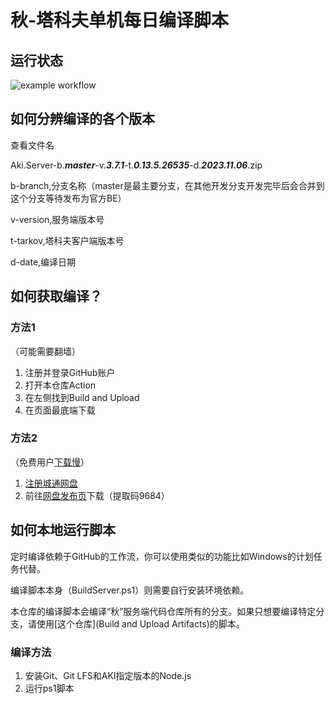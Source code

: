 # 秋-塔科夫单机每日编译脚本
## 运行状态

![example workflow](https://github.com/sovzzz/spt/actions/workflows/build.yml/badge.svg)

## 如何分辨编译的各个版本

查看文件名

 Aki.Server-b.***master***-v.***3.7.1***-t.***0.13.5.26535***-d.***2023.11.06***.zip

b-branch,分支名称（master是最主要分支，在其他开发分支开发完毕后会合并到这个分支等待发布为官方BE）

v-version,服务端版本号

t-tarkov,塔科夫客户端版本号

d-date,编译日期

## 如何获取编译？

### 方法1

（可能需要翻墙）

1. 注册并登录GitHub账户
2. 打开本仓库Action
3. 在左侧找到Build and Upload
4. 在页面最底端下载

### 方法2

（免费用户[下载慢](https://www.ctfile.com/p/giftcard?uid=28273672&type=1&key=d09ee4)）

1. [注册城通网盘](https://www.ctfile.com/linker/28273672)
2. 前往[网盘发布页](https://url72.ctfile.com/d/28273672-58667611-79f16a)下载（提取码9684）

## 如何本地运行脚本

定时编译依赖于GitHub的工作流，你可以使用类似的功能比如Windows的计划任务代替。

编译脚本本身（BuildServer.ps1）则需要自行安装环境依赖。

本仓库的编译脚本会编译“秋”服务端代码仓库所有的分支。如果只想要编译特定分支，请使用[这个仓库](Build and Upload Artifacts)的脚本。

### 编译方法

1. 安装Git、Git LFS和AKI指定版本的Node.js
2. 运行ps1脚本
